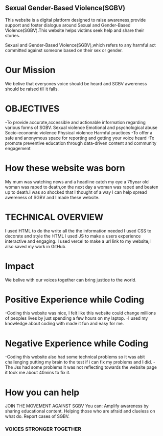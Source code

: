 ## Sexual Gender-Based Violence(SGBV)

This website is a digital platform designed to raise awareness,provide support and foster dialogue around Sexual and Gender-Based Violence(SGBV).This website helps victims seek help and share their stories.

Sexual and Gender-Based Violence(SGBV),which refers to any harmful act committed against someone based on their sex or gender.

# Our Mission
We belive that everyones voice should be heard and SGBV awereness should be raised till it falls.

# OBJECTIVES
-To provide accurate,accessible and actionable information regarding various forms of SGBV.
         Sexual violence
         Emotional and psychological abuse
         Socio-economic violence
         Physical violence
         Harmful practices
-To offer a safe and anonymous space for reporting and getting your voice heard
-To promote preventive education through data-driven content and community engagement

# How these website was born
My mum was watching news and a headline catch my eye a 75year old woman was raped to death,on the next day a woman was raped and beaten up to death.I was so shocked that I thought of a way I can help spread awereness of SGBV and I made these website. 

 # TECHNICAL OVERVIEW
 I used HTML to do the write all the the information needed
 I used CSS to decorate and style the HTML
 I used JS to make a users experience interactive and engaging.
 I used vercel to make a url link to my website,I also saved my work in 
 GitHub.

 # Impact
 We belive with our voices together can bring justice to the world.

# Positive Experience while Coding
-Coding this website was nice, I felt like this website could change 
millions of peoples lives by just spending a few hours on my laptop.
-I used my knowledge about coding with made it fun and easy for me.
    
# Negative Experience while Coding
-Coding this website also had some technical problems so it was abit 
 challenging putting my brain to the test if i can fix my problems and 
 I did.
 -The Jss had some problems it was not reflecting towards the website 
 page it took me about 40mins to fix it.
      
# How you can help
 JOIN THE MOVEMENT AGAINST SGBV
 You can:
     Amplify awareness by sharing educational content.
     Helping those who are afraid and clueless on what do.
     Report cases of SGBV.
     
### VOICES STRONGER TOGETHER
